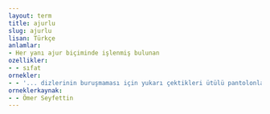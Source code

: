 ```yaml
---
layout: term
title: ajurlu
slug: ajurlu
lisan: Türkçe
anlamlar:
- Her yanı ajur biçiminde işlenmiş bulunan
ozellikler:
- - sıfat
ornekler:
- - '... dizlerinin buruşmaması için yukarı çektikleri ütülü pantolonlarından renkli ve ajurlu çoraplarını gösteriyorlardı.'
orneklerkaynak:
- - Ömer Seyfettin
---
```

